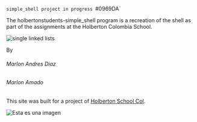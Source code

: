 `simple_shell project in progress `#0969DA`

The holbertonstudents-simple_shell program is a recreation of the shell as part of the assignments at the Holberton Colombia School.

![single linked lists](https://user-images.githubusercontent.com/98677728/184030218-6cef42d7-9d3f-47a9-ba94-214eea94f85a.jpg)



By
###### Marlon Andres Diaz 
###### Marlon Amado

This site was built for a project of [Holberton School Col](https://www.holbertoncolombia.com/).

![Esta es una imagen](C:\Users\mdref\Downloads\145311672-53ee1362-943a-4a60-896b-08057bfcdcfe.png)
